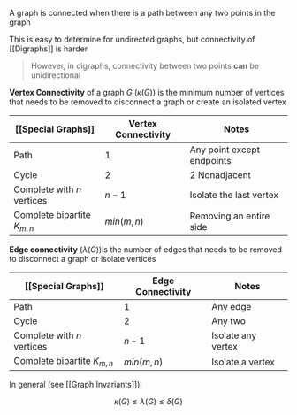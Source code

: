 A graph is connected when there is a path between any two points in the graph

This is easy to determine for undirected graphs, but connectivity of [[Digraphs]] is harder

> However, in digraphs, connectivity between two points **can** be unidirectional 

**Vertex Connectivity** of a graph $G$ ($\kappa (G)$)  is the minimum number of vertices that needs to be removed to disconnect a graph or create an isolated vertex

| [[Special Graphs]]            | Vertex Connectivity | Notes                      |
| ----------------------------- | ------------ | -------------------------- |
| Path                          | 1            | Any point except endpoints |
| Cycle                         | 2            | 2 Nonadjacent              |
| Complete with $n$ vertices    | $n-1$        | Isolate the last vertex    |
| Complete bipartite $K_{m, n}$ | $min(m, n)$  | Removing an entire side    |

**Edge connectivity** ($\lambda (G)$)is the number of edges that needs to be removed to disconnect a graph or isolate vertices

| [[Special Graphs]]            | Edge Connectivity | Notes              |
| ----------------------------- | ----------------- | ------------------ |
| Path                          | 1                 | Any edge           |
| Cycle                         | 2                 | Any two            |
| Complete with $n$ vertices    | $n-1$             | Isolate any vertex |
| Complete bipartite $K_{m, n}$ | $min(m, n)$       | Isolate a vertex   |

In general (see [[Graph Invariants]]):

$$
\kappa(G) \leq \lambda(G) \leq \delta(G)
$$
